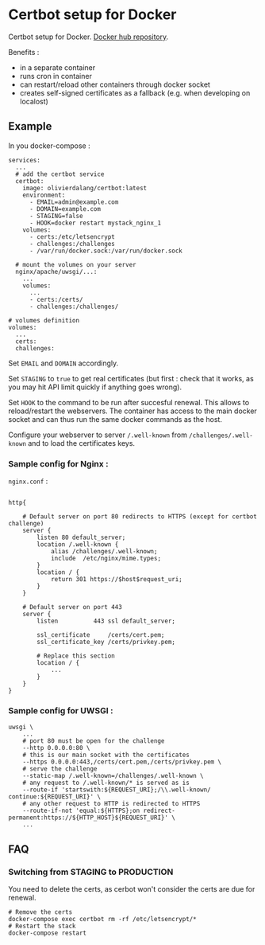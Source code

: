 # Certbot setup for Docker

Certbot setup for Docker. [Docker hub repository](https://hub.docker.com/r/olivierdalang/certbot/).

Benefits :
- in a separate container
- runs cron in container
- can restart/reload other containers through docker socket
- creates self-signed certificates as a fallback (e.g. when developing on localost)

## Example

In you docker-compose :

```
services:
  ...
  # add the certbot service
  certbot:
    image: olivierdalang/certbot:latest
    environment:
      - EMAIL=admin@example.com
      - DOMAIN=example.com
      - STAGING=false
      - HOOK=docker restart mystack_nginx_1
    volumes:
      - certs:/etc/letsencrypt
      - challenges:/challenges
      - /var/run/docker.sock:/var/run/docker.sock

  # mount the volumes on your server
  nginx/apache/uwsgi/...:
    ...
    volumes:
      ...
      - certs:/certs/
      - challenges:/challenges/

# volumes definition
volumes:
  ...
  certs:
  challenges:
```

Set `EMAIL` and `DOMAIN` accordingly.

Set `STAGING` to `true` to get real certificates (but first : check that it works, as you may hit API limit quickly if anything goes wrong).

Set `HOOK` to the command to be run after succesful renewal. This allows to reload/restart the webservers.
The container has access to the main docker socket and can thus run the same docker commands as the host.

Configure your webserver to server `/.well-known` from `/challenges/.well-known` and to load the certificates keys.

### Sample config for Nginx :

`nginx.conf` :
```

http{

    # Default server on port 80 redirects to HTTPS (except for certbot challenge)
    server {
        listen 80 default_server;
        location /.well-known {
            alias /challenges/.well-known;
            include  /etc/nginx/mime.types;
        }
        location / {
            return 301 https://$host$request_uri;
        }
    }

    # Default server on port 443
    server {
        listen          443 ssl default_server;

        ssl_certificate     /certs/cert.pem;
        ssl_certificate_key /certs/privkey.pem;

        # Replace this section
        location / {
            ...
        }
    }
}
```

### Sample config for UWSGI :

```
uwsgi \
    ...
    # port 80 must be open for the challenge
    --http 0.0.0.0:80 \
    # this is our main socket with the certificates
    --https 0.0.0.0:443,/certs/cert.pem,/certs/privkey.pem \
    # serve the challenge
    --static-map /.well-known=/challenges/.well-known \
    # any request to /.well-known/* is served as is
    --route-if 'startswith:${REQUEST_URI};/\\.well-known/ continue:${REQUEST_URI}' \
    # any other request to HTTP is redirected to HTTPS
    --route-if-not 'equal:${HTTPS};on redirect-permanent:https://${HTTP_HOST}${REQUEST_URI}' \
    ...
```

## FAQ

### Switching from STAGING to PRODUCTION

You need to delete the certs, as cerbot won't consider the certs are due for renewal.

```
# Remove the certs
docker-compose exec certbot rm -rf /etc/letsencrypt/*
# Restart the stack
docker-compose restart
```

